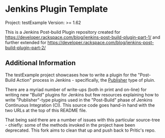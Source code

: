 # Jenkins Plugin Template

Project: testExample
Version: >= 1.62

This is a Jenkins Post-build Plugin repository created for https://developer.rackspace.com/blog/jenkins-post-build-plugin-part-1/
and further extended for https://developer.rackspace.com/blog/jenkins-post-build-plugin-part-2/

## Additional Information

The testExample project showcases how to write a plugin for the "Post-Build Action" process in Jenkins  - specifically, the [Publisher](http://javadoc.jenkins-ci.org/hudson/tasks/Publisher.html) type of pluin.

There are a myriad number of write-ups (both in print and on-line) for writing new "Build" plugins for Jenkins but few resources explaining how to write "Publisher"-type plugins used in the "Post-Build" phase of Jenkins Continuous Integration (CI). This source code goes hand-in hand with the two URLs at the top of this README file.

That being said there are a number of issues with this particular source-tree - chiefly: some of the methods invoked in the project have been deprecated. This fork aims to clean that up and push back to Pritic's repo.
